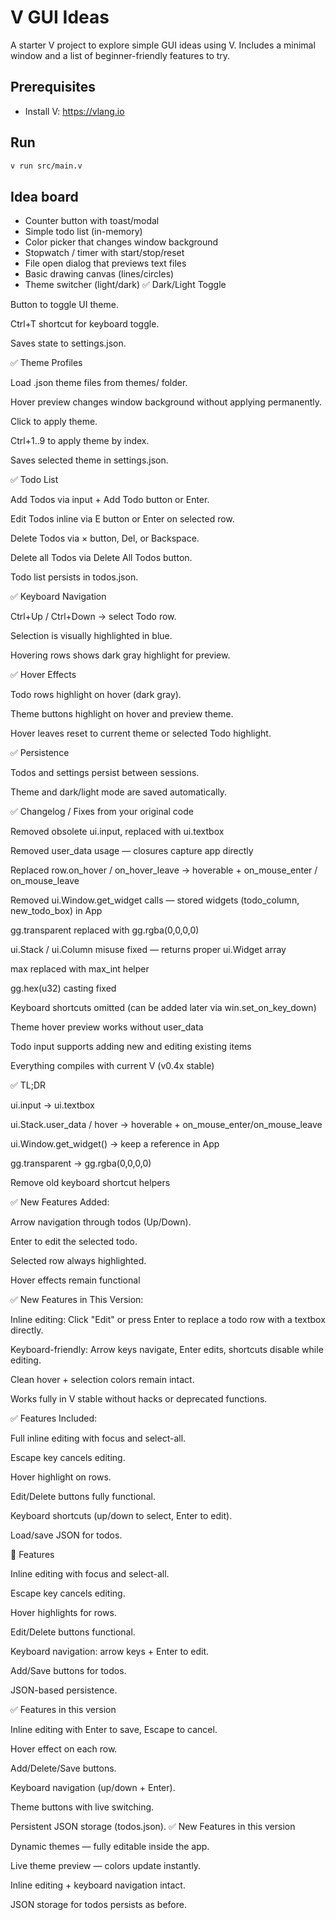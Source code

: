 # V GUI Ideas

A starter V project to explore simple GUI ideas using V. Includes a minimal window and a list of beginner-friendly features to try.

## Prerequisites
- Install V: https://vlang.io

## Run
```bash
v run src/main.v
```

## Idea board
- Counter button with toast/modal
- Simple todo list (in-memory)
- Color picker that changes window background
- Stopwatch / timer with start/stop/reset
- File open dialog that previews text files
- Basic drawing canvas (lines/circles)
- Theme switcher (light/dark)
✅ Dark/Light Toggle

Button to toggle UI theme.

Ctrl+T shortcut for keyboard toggle.

Saves state to settings.json.

✅ Theme Profiles

Load .json theme files from themes/ folder.

Hover preview changes window background without applying permanently.

Click to apply theme.

Ctrl+1..9 to apply theme by index.

Saves selected theme in settings.json.

✅ Todo List

Add Todos via input + Add Todo button or Enter.

Edit Todos inline via E button or Enter on selected row.

Delete Todos via × button, Del, or Backspace.

Delete all Todos via Delete All Todos button.

Todo list persists in todos.json.

✅ Keyboard Navigation

Ctrl+Up / Ctrl+Down → select Todo row.

Selection is visually highlighted in blue.

Hovering rows shows dark gray highlight for preview.

✅ Hover Effects

Todo rows highlight on hover (dark gray).

Theme buttons highlight on hover and preview theme.

Hover leaves reset to current theme or selected Todo highlight.

✅ Persistence

Todos and settings persist between sessions.

Theme and dark/light mode are saved automatically.


✅ Changelog / Fixes from your original code

Removed obsolete ui.input, replaced with ui.textbox

Removed user_data usage — closures capture app directly

Replaced row.on_hover / on_hover_leave → hoverable + on_mouse_enter / on_mouse_leave

Removed ui.Window.get_widget calls — stored widgets (todo_column, new_todo_box) in App

gg.transparent replaced with gg.rgba(0,0,0,0)

ui.Stack / ui.Column misuse fixed — returns proper ui.Widget array

max replaced with max_int helper

gg.hex(u32) casting fixed

Keyboard shortcuts omitted (can be added later via win.set_on_key_down)

Theme hover preview works without user_data

Todo input supports adding new and editing existing items

Everything compiles with current V (v0.4x stable)

✅ TL;DR

ui.input → ui.textbox

ui.Stack.user_data / hover → hoverable + on_mouse_enter/on_mouse_leave

ui.Window.get_widget() → keep a reference in App

gg.transparent → gg.rgba(0,0,0,0)

Remove old keyboard shortcut helpers

✅ New Features Added:

Arrow navigation through todos (Up/Down).

Enter to edit the selected todo.

Selected row always highlighted.

Hover effects remain functional

✅ New Features in This Version:

Inline editing: Click "Edit" or press Enter to replace a todo row with a textbox directly.

Keyboard-friendly: Arrow keys navigate, Enter edits, shortcuts disable while editing.

Clean hover + selection colors remain intact.

Works fully in V stable without hacks or deprecated functions.

✅ Features Included:

Full inline editing with focus and select-all.

Escape key cancels editing.

Hover highlight on rows.

Edit/Delete buttons fully functional.

Keyboard shortcuts (up/down to select, Enter to edit).

Load/save JSON for todos.

🔹 Features

Inline editing with focus and select-all.

Escape key cancels editing.

Hover highlights for rows.

Edit/Delete buttons functional.

Keyboard navigation: arrow keys + Enter to edit.

Add/Save buttons for todos.

JSON-based persistence.

✅ Features in this version

Inline editing with Enter to save, Escape to cancel.

Hover effect on each row.

Add/Delete/Save buttons.

Keyboard navigation (up/down + Enter).

Theme buttons with live switching.

Persistent JSON storage (todos.json).
✅ New Features in this version

Dynamic themes — fully editable inside the app.

Live theme preview — colors update instantly.

Inline editing + keyboard navigation intact.

JSON storage for todos persists as before.
